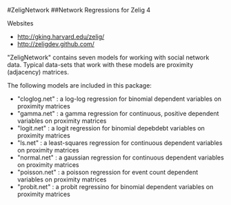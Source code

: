 #ZeligNetwork
##Network Regressions for Zelig 4

Websites

* http://gking.harvard.edu/zelig/
* http://zeligdev.github.com/

"ZeligNetwork" contains seven models for working with social network data.
Typical data-sets that work with these models are proximity (adjacency)
matrices.

The following models are included in this package:

* "cloglog.net" : a log-log regression for binomial dependent variables on proximity matrices
* "gamma.net" : a gamma regression for continuous, positive dependent variables on proximity matrices
* "logit.net" : a logit regression for binomial depebdebt variables on proximity matrices
* "ls.net" : a least-squares regression for continuous dependent variables on proximity matrices
* "normal.net" : a gaussian regression for continuous dependent variables on proximity matrices
* "poisson.net" : a poisson regression for event count dependent variables on proximity matrices
* "probit.net" : a probit regressino for binomial dependent variables on proximity matrices
